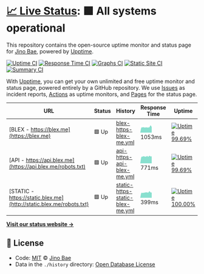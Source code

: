# [📈 Live Status](https://status.blex.me): <!--live status--> **🟩 All systems operational**

This repository contains the open-source uptime monitor and status page for [Jino Bae](https://blex.me/@baealex), powered by [Upptime](https://github.com/upptime/upptime).

[![Uptime CI](https://github.com/koj-co/upptime/workflows/Uptime%20CI/badge.svg)](https://github.com/koj-co/upptime/actions?query=workflow%3A%22Uptime+CI%22)
[![Response Time CI](https://github.com/koj-co/upptime/workflows/Response%20Time%20CI/badge.svg)](https://github.com/koj-co/upptime/actions?query=workflow%3A%22Response+Time+CI%22)
[![Graphs CI](https://github.com/koj-co/upptime/workflows/Graphs%20CI/badge.svg)](https://github.com/koj-co/upptime/actions?query=workflow%3A%22Graphs+CI%22)
[![Static Site CI](https://github.com/koj-co/upptime/workflows/Static%20Site%20CI/badge.svg)](https://github.com/koj-co/upptime/actions?query=workflow%3A%22Static+Site+CI%22)
[![Summary CI](https://github.com/koj-co/upptime/workflows/Summary%20CI/badge.svg)](https://github.com/koj-co/upptime/actions?query=workflow%3A%22Summary+CI%22)

With [Upptime](https://upptime.js.org), you can get your own unlimited and free uptime monitor and status page, powered entirely by a GitHub repository. We use [Issues](https://github.com/baealex/upptime/issues) as incident reports, [Actions](https://github.com/baealex/upptime/actions) as uptime monitors, and [Pages](https://status.blex.me) for the status page.

<!--start: status pages-->
<!-- This summary is generated by Upptime (https://github.com/upptime/upptime) -->
<!-- Do not edit this manually, your changes will be overwritten -->

| URL                                                                 | Status | History                                                                                                                      | Response Time                                                                                    | Uptime                                                                                                                                                                                                                                      |
| ------------------------------------------------------------------- | ------ | ---------------------------------------------------------------------------------------------------------------------------- | ------------------------------------------------------------------------------------------------ | ------------------------------------------------------------------------------------------------------------------------------------------------------------------------------------------------------------------------------------------- |
| [BLEX - https://blex.me](https://blex.me)                           | 🟩 Up  | [blex-https-blex-me.yml](https://github.com/baealex/upptime/commits/master/history/blex-https-blex-me.yml)                   | <img alt="Response time graph" src="./graphs/blex-https-blex-me.png" height="20"> 1053ms         | [![Uptime 99.69%](https://img.shields.io/endpoint?url=https%3A%2F%2Fraw.githubusercontent.com%2Fbaealex%2Fupptime%2Fmaster%2Fapi%2Fblex-https-blex-me%2Fuptime.json)](https://status.blex.me/history/blex-https-blex-me)                    |
| [API - https://api.blex.me](https://api.blex.me/robots.txt)         | 🟩 Up  | [api-https-api-blex-me.yml](https://github.com/baealex/upptime/commits/master/history/api-https-api-blex-me.yml)             | <img alt="Response time graph" src="./graphs/api-https-api-blex-me.png" height="20"> 771ms       | [![Uptime 99.69%](https://img.shields.io/endpoint?url=https%3A%2F%2Fraw.githubusercontent.com%2Fbaealex%2Fupptime%2Fmaster%2Fapi%2Fapi-https-api-blex-me%2Fuptime.json)](https://status.blex.me/history/api-https-api-blex-me)              |
| [STATIC - https://static.blex.me](http://static.blex.me/robots.txt) | 🟩 Up  | [static-https-static-blex-me.yml](https://github.com/baealex/upptime/commits/master/history/static-https-static-blex-me.yml) | <img alt="Response time graph" src="./graphs/static-https-static-blex-me.png" height="20"> 399ms | [![Uptime 100.00%](https://img.shields.io/endpoint?url=https%3A%2F%2Fraw.githubusercontent.com%2Fbaealex%2Fupptime%2Fmaster%2Fapi%2Fstatic-https-static-blex-me%2Fuptime.json)](https://status.blex.me/history/static-https-static-blex-me) |

<!--end: status pages-->

[**Visit our status website →**](https://status.blex.me)

## 📄 License

- Code: [MIT](./LICENSE) © [Jino Bae](https://blex.me/@baealex)
- Data in the `./history` directory: [Open Database License](https://opendatacommons.org/licenses/odbl/1-0/)

